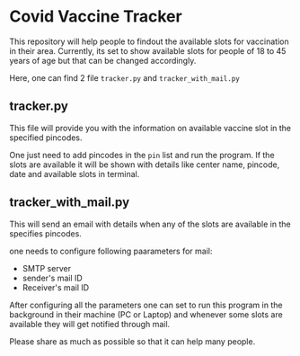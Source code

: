 # Covid Vaccine Tracker

This repository will help people to findout the available slots for vaccination in their area. Currently, its set to show available slots for people of 18 to 45 years of age but that can be changed accordingly.

Here, one can find 2 file `tracker.py` and `tracker_with_mail.py`

## tracker.py

This file will provide you with the information on available vaccine slot in the specified pincodes.

One just need to add pincodes in the `pin` list and run the program. If the slots are available it will be shown with details like center name, pincode, date and available slots in terminal.

## tracker_with_mail.py

This will send an email with details when any of the slots are available in the specifies pincodes.

one needs to configure following paarameters for mail:

* SMTP server
* sender's mail ID
* Receiver's mail ID

After configuring all the parameters one can set to run this program in the background in their machine (PC or Laptop) and whenever some slots are available they will get notified through mail.


Please share as much as possible so that it can help many people.
